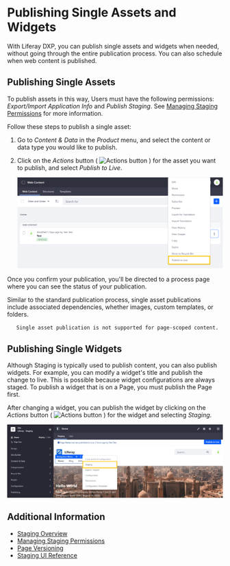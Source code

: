 # Publishing Single Assets and Widgets

With Liferay DXP, you can publish single assets and widgets when needed, without going through the entire publication process. You can also schedule when web content is published.

## Publishing Single Assets

To publish assets in this way, Users must have the following permissions: *Export/Import Application Info* and *Publish Staging*. See [Managing Staging Permissions](./managing-staging-permissions.md) for more information.

Follow these steps to publish a single asset:

1. Go to *Content & Data* in the *Product* menu, and select the content or data type you would like to publish.

1. Click on the *Actions* button ( ![Actions button](../../../images/icon-actions.png) ) for the asset you want to publish, and select *Publish to Live*.

   ![Click on the Actions button for the asset you want to publish, and select Publish to Live.](./publishing-single-assets-and-widgets/images/01.png)

Once you confirm your publication, you'll be directed to a process page where you can see the status of your publication.

Similar to the standard publication process, single asset publications include associated dependencies, whether images, custom templates, or folders.

```note::
   Single asset publication is not supported for page-scoped content.
```

## Publishing Single Widgets

Although Staging is typically used to publish content, you can also publish widgets. For example, you can modify a widget's title and publish the change to live. This is possible because widget configurations are always staged. To publish a widget that is on a Page, you must publish the Page first.

After changing a widget, you can publish the widget by clicking on the *Actions* button ( ![Actions button](../../../images/icon-actions.png) ) for the widget and selecting *Staging*.

![Click on a widget's Action button, and select Staging.](./publishing-single-assets-and-widgets/images/04.png)

## Additional Information

* [Staging Overview](./staging-overview.md)
* [Managing Staging Permissions](./managing-staging-permissions.md)
* [Page Versioning](./page-versioning.md)
* [Staging UI Reference](./staging-ui-reference.md)
